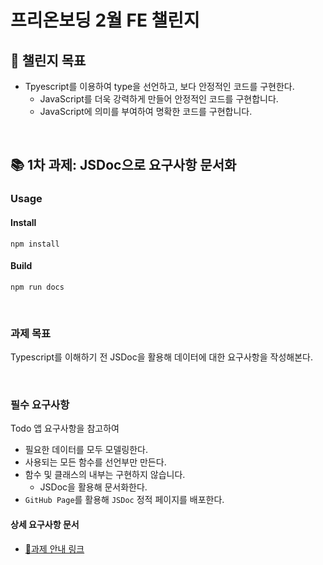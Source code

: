 # 프리온보딩 2월 FE 챌린지

## 💪 챌린지 목표

- Tpyescript를 이용하여 type을 선언하고, 보다 안정적인 코드를 구현한다.
  - JavaScript를 더욱 강력하게 만들어 안정적인 코드를 구현합니다.
  - JavaScript에 의미를 부여하여 명확한 코드를 구현합니다.

<br/>

## 📚 1차 과제: JSDoc으로 요구사항 문서화

### Usage

#### Install

```
npm install
```

#### Build

```
npm run docs
```

<br/>

### 과제 목표

Typescript를 이해하기 전 JSDoc을 활용해 데이터에 대한 요구사항을 작성해본다. <br/>

<br/>

### 필수 요구사항

Todo 앱 요구사항을 참고하여

- 필요한 데이터를 모두 모델링한다.
- 사용되는 모든 함수를 선언부만 만든다.
- 함수 및 클래스의 내부는 구현하지 않습니다.
  - JSDoc을 활용해 문서화한다.
- `GitHub Page`를 활용해 `JSDoc` 정적 페이지를 배포한다.

#### 상세 요구사항 문서

- [🔗과제 안내 링크](https://gist.github.com/pocojang/3c3d4470a3d2a978b5ebfb3f613e40fa)
